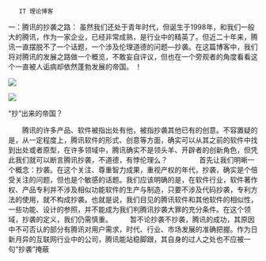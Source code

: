        IT 理论博客

一：腾讯的抄袭之路：
虽然我们还处于青年时代，但诞生于1998年，和我们一般大的腾讯，作为一家企业，已经非常成熟，是行业中的精英了。但近二十年来，腾讯一直摆脱不了一个话题，一个涉及伦理道德的问题—抄袭。在这篇博客中，我们将对腾讯的发展之路做一个概览，不敢妄自评议，但也在一个旁观者的角度看看这个一直被人诟病却依然蓬勃发展的帝国。
！[](https://img-blog.csdn.net/20171204221330444?watermark/2/text/aHR0cDovL2Jsb2cuY3Nkbi5uZXQveGJuUGll/font/5a6L5L2T/fontsize/400/fill/I0JBQkFCMA==/dissolve/70/gravity/SouthEast)

![](https://img-blog.csdn.net/20171204221537826?watermark/2/text/aHR0cDovL2Jsb2cuY3Nkbi5uZXQveGJuUGll/font/5a6L5L2T/fontsize/400/fill/I0JBQkFCMA==/dissolve/70/gravity/SouthEast)

![](https://img-blog.csdn.net/20171204221402078?watermark/2/text/aHR0cDovL2Jsb2cuY3Nkbi5uZXQveGJuUGll/font/5a6L5L2T/fontsize/400/fill/I0JBQkFCMA==/dissolve/70/gravity/SouthEast)

“抄”出来的帝国？

　　腾讯的许多产品、软件被指出处有他，被指抄袭其他已有的创意。不容置疑的是，从一定程度上，腾讯软件的形式、创意等方面，确实可以从其之前的软件中找到出处或者原型，在许多领域中，腾讯确实不是领头羊、开辟者的创新角色，但凭此我们就可以断言腾讯抄袭，不道德，有悖伦理么？ 
　　 
　　首先让我们明晰一个概念：抄袭。在这个关注、尊重智力成果，重视产权的年代，抄袭，确实是个倍受关注的问题，但也是个敏感的话题。我们应该明确的是，在软件行业，软件著作权、产品专利并不涉及相似功能软件的生产与制造，只要不涉及代码抄袭，专利方法的使用，就不构成抄袭。也就是说，我们目见的腾讯软件和其他软件的相似性，一些功能、设计的参照，并不能成为我们判腾讯抄袭大罪的充分条件。在这个领域，抄袭的定义，我们仍需慎重。 
　　
暂不论抄袭不抄袭，腾讯的成功，其原因中不可否认的部分有腾讯对用户需求，时代、行业、市场发展的准确把握。作为日新月异的互联网行业中的公司，腾讯能站稳脚跟，其自身的过人之处也不应被一句“抄袭”掩蔽